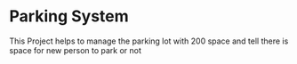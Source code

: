 <h1>Parking System</h1>

<p>This Project helps to manage the parking lot with 200 space and tell there is space for new person to park or not </p>